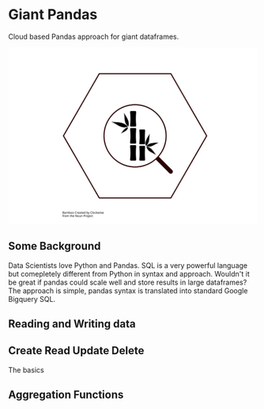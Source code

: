 # Giant Pandas
Cloud based Pandas approach for giant dataframes.

![Giant Pandas Logo](/other/giantpandas_logo.svg)



## Some Background
Data Scientists love Python and Pandas. SQL is a very powerful language but comepletely different from Python in syntax and approach. Wouldn't it be great if pandas could scale well and store results in large dataframes? The approach is simple, pandas syntax is translated into standard Google Bigquery SQL. 

## Reading and Writing data

## Create Read Update Delete
The basics

## Aggregation Functions


